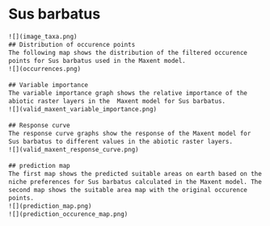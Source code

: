 # Sus barbatus 
    ![](image_taxa.png) 
    ## Distribution of occurence points 
    The following map shows the distribution of the filtered occurence points for Sus barbatus used in the Maxent model. 
    ![](occurrences.png)
    
    ## Variable importance 
    The variable importance graph shows the relative importance of the abiotic raster layers in the  Maxent model for Sus barbatus. 
    ![](valid_maxent_variable_importance.png)
    
    ## Response curve 
    The response curve graphs show the response of the Maxent model for Sus barbatus to different values in the abiotic raster layers. 
    ![](valid_maxent_response_curve.png)
    
    ## prediction map 
    The first map shows the predicted suitable areas on earth based on the niche preferences for Sus barbatus calculated in the Maxent model. The second map shows the suitable area map with the original occurence points. 
    ![](prediction_map.png)
    ![](prediction_occurence_map.png)
    
